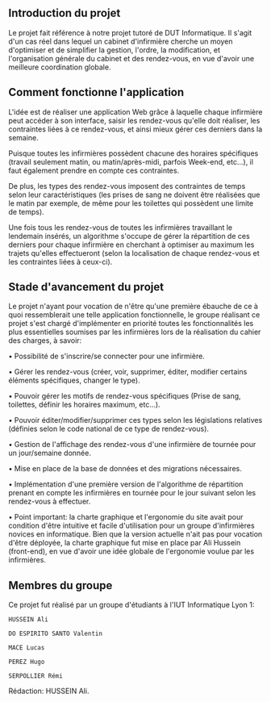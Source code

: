 ## Introduction du projet

Le projet fait référence à notre projet tutoré de DUT Informatique.
Il s'agit d'un cas réel dans lequel un cabinet d'infirmière cherche un moyen d'optimiser et de simplifier la gestion, l'ordre, la modification, et l'organisation générale du cabinet et des rendez-vous, en vue d'avoir une meilleure coordination globale.

## Comment fonctionne l'application

L'idée est de réaliser une application Web grâce à laquelle chaque infirmière peut accéder à son interface, saisir les rendez-vous qu'elle doit réaliser,  les contraintes liées à ce rendez-vous, et ainsi mieux gérer ces derniers dans la semaine.

Puisque toutes les infirmières possèdent chacune des horaires spécifiques (travail seulement matin, ou matin/après-midi, parfois Week-end, etc...), il faut également prendre en compte ces contraintes.

De plus, les types des rendez-vous imposent des contraintes de temps selon leur caractéristiques (les prises de sang ne doivent être réalisées que le matin par exemple, de même pour les toilettes qui possèdent une limite de temps).

Une fois tous les rendez-vous de toutes les infirmières travaillant le lendemain insérés, un algorithme s'occupe de gérer la répartition de ces derniers pour chaque infirmière en cherchant à optimiser au maximum les trajets qu'elles effectueront (selon la localisation de chaque rendez-vous et les contraintes liées à ceux-ci).

## Stade d'avancement du projet

Le projet n'ayant pour vocation de n'être qu'une première ébauche de ce à quoi ressemblerait une telle application fonctionnelle, le groupe réalisant ce projet s'est chargé d'implémenter en priorité toutes les fonctionnalités les plus essentielles soumises par les infirmières lors de la réalisation du cahier des charges, à savoir:

• Possibilité de s'inscrire/se connecter pour une infirmière.

• Gérer les rendez-vous (créer, voir, supprimer, éditer, modifier certains éléments spécifiques, changer le type).

• Pouvoir gérer les motifs de rendez-vous spécifiques (Prise de sang, toilettes, définir les horaires maximum, etc...).

• Pouvoir éditer/modifier/supprimer ces types selon les législations relatives (définies selon le code national de ce type de    rendez-vous).

• Gestion de l'affichage des rendez-vous d'une infirmière de tournée pour un jour/semaine donnée.

• Mise en place de la base de données et des migrations nécessaires.

• Implémentation d'une première version de l'algorithme de répartition prenant en compte les infirmières en tournée pour le jour suivant 
selon les rendez-vous à effectuer.

• Point important: la charte graphique et l'ergonomie du site avait pour condition d'être intuitive et facile d'utilisation pour un groupe d'infirmières novices en informatique. Bien que la version actuelle n'ait pas pour vocation d'être déployée, la charte graphique fut mise en place par Ali Hussein (front-end), en vue d'avoir une idée globale de l'ergonomie voulue par les infirmières.
    
## Membres du groupe

Ce projet fut réalisé par un groupe d'étudiants à l'IUT Informatique Lyon 1:

    HUSSEIN Ali
    
    DO ESPIRITO SANTO Valentin
    
    MACE Lucas
    
    PEREZ Hugo
    
    SERPOLLIER Rémi
    
    
Rédaction: HUSSEIN Ali.
    
    
